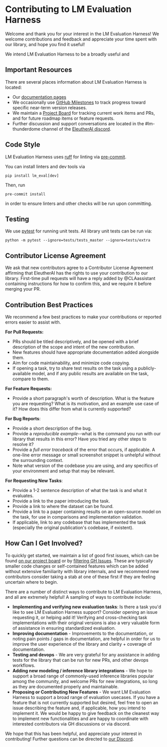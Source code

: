 # Contributing to LM Evaluation Harness

Welcome and thank you for your interest in the LM Evaluation Harness! We welcome contributions and feedback and appreciate your time spent with our library, and hope you find it useful!

We intend LM Evaluation Harness to be a broadly useful and 

## Important Resources

There are several places information about LM Evaluation Harness is located: 

- Our [documentation pages](https://github.com/EleutherAI/lm-evaluation-harness/tree/main/docs) 
- We occasionally use [GitHub Milestones](https://github.com/EleutherAI/lm-evaluation-harness/milestones) to track progress toward specific near-term version releases.
- We maintain a [Project Board](https://github.com/orgs/EleutherAI/projects/25) for tracking current work items and PRs, and for future roadmap items or feature requests. 
- Further discussion and support conversations are located in the #lm-thunderdome channel of the [EleutherAI discord](discord.gg/eleutherai).

## Code Style

LM Evaluation Harness uses [ruff](https://github.com/astral-sh/ruff) for linting via [pre-commit](https://pre-commit.com/). 

You can install linters and dev tools via 

```pip install lm_eval[dev]```

Then, run 

```pre-commit install```

in order to ensure linters and other checks will be run upon committing.

## Testing

We use [pytest](https://docs.pytest.org/en/latest/) for running unit tests. All library unit tests can be run via:

```
python -m pytest --ignore=tests/tests_master --ignore=tests/extra
```

## Contributor License Agreement

We ask that new contributors agree to a Contributor License Agreement affirming that EleutherAI has the rights to use your contribution to our library. 
First-time pull requests will have a reply added by @CLAassistant containing instructions for how to confirm this, and we require it before merging your PR. 


## Contribution Best Practices

We recommend a few best practices to make your contributions or reported errors easier to assist with.

**For Pull Requests:**
- PRs should be titled descriptively, and be opened with a brief description of the scope and intent of the new contribution.
- New features should have appropriate documentation added alongside them.
- Aim for code maintainability, and minimize code copying.
- If opening a task, try to share test results on the task using a publicly-available model, and if any public results are available on the task, compare to them.

**For Feature Requests:**
- Provide a short paragraph's worth of description. What is the feature you are requesting? What is its motivation, and an example use case of it? How does this differ from what is currently supported?

**For Bug Reports**:
- Provide a short description of the bug.
- Provide a *reproducible example*--what is the command you run with our library that results in this error? Have you tried any other steps to resolve it?
- Provide a *full error traceback* of the error that occurs, if applicable. A one-line error message or small screenshot snippet is unhelpful without the surrounding context.
- Note what version of the codebase you are using, and any specifics of your environment and setup that may be relevant.

**For Requesting New Tasks**:
- Provide a 1-2 sentence description of what the task is and what it evaluates.
- Provide a link to the paper introducing the task.
- Provide a link to where the dataset can be found.
- Provide a link to a paper containing results on an open-source model on the task, for use in comparisons and implementation validation.
- If applicable, link to any codebase that has implemented the task (especially the original publication's codebase, if existent).

## How Can I Get Involved?

To quickly get started, we maintain a list of good first issues, which can be found [on our project board](https://github.com/orgs/EleutherAI/projects/25/views/8) or by [filtering GH Issues](https://github.com/EleutherAI/lm-evaluation-harness/issues?q=is%3Aopen+label%3A%22good+first+issue%22+label%3A%22help+wanted%22). These are typically smaller code changes or self-contained features which can be added without extensive familiarity with library internals, and we recommend new contributors consider taking a stab at one of these first if they are feeling uncertain where to begin.

There are a number of distinct ways to contribute to LM Evaluation Harness, and all are extremely helpful! A sampling of ways to contribute include:
- **Implementing and verifying new evaluation tasks**: Is there a task you'd like to see LM Evaluation Harness support? Consider opening an issue requesting it, or helping add it! Verifying and cross-checking task implementations with their original versions is also a very valuable form of assistance in ensuring standardized evaluation.
- **Improving documentation** - Improvements to the documentation, or noting pain points / gaps in documentation, are helpful in order for us to improve the user experience of the library and clarity + coverage of documentation.
- **Testing and devops** - We are very grateful for any assistance in adding tests for the library that can be run for new PRs, and other devops workflows.
- **Adding new modeling / inference library integrations** - We hope to support a broad range of commonly-used inference libraries popular among the community, and welcome PRs for new integrations, so long as they are documented properly and maintainable.
- **Proposing or Contributing New Features** - We want LM Evaluation Harness to support a broad range of evaluation usecases. If you have a feature that is not currently supported but desired, feel free to open an issue describing the feature and, if applicable, how you intend to implement it. We would be happy to give feedback on the cleanest way to implement new functionalities and are happy to coordinate with interested contributors via GH discussions or via discord.

We hope that this has been helpful, and appreciate your interest in contributing! Further questions can be directed to [our Discord](discord.gg/eleutherai).
